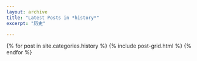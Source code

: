 ```yaml
---
layout: archive
title: "Latest Posts in *history*"
excerpt: "历史"

---
```


<div class="tiles">
{% for post in site.categories.history %}
	{% include post-grid.html %}
{% endfor %}
</div><!-- /.tiles -->
